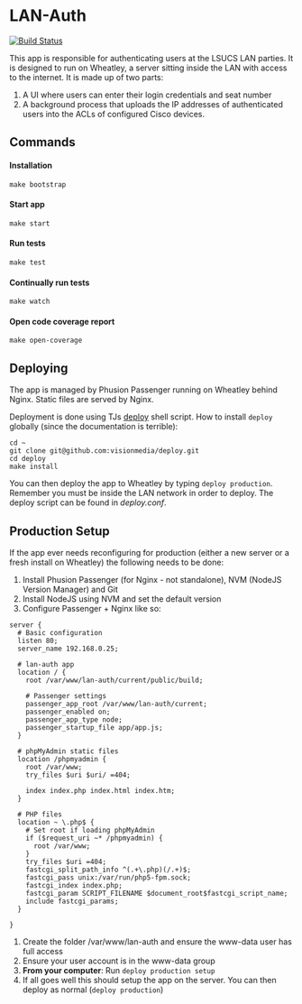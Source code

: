 # LAN-Auth

[![Build Status](https://travis-ci.org/LSUCS/LAN-Auth.svg)](https://travis-ci.org/LSUCS/LAN-Auth)

This app is responsible for authenticating users at the LSUCS LAN parties. It is designed to run on Wheatley, a server sitting inside the LAN with access to the internet. It is made up of two parts:

1. A UI where users can enter their login credentials and seat number
2. A background process that uploads the IP addresses of authenticated users into the ACLs of configured Cisco devices.


## Commands

#### Installation
```make bootstrap```

#### Start app
```make start```

#### Run tests
```make test```

#### Continually run tests
```make watch```

#### Open code coverage report
```make open-coverage```


## Deploying

The app is managed by Phusion Passenger running on Wheatley behind Nginx. Static files are served by Nginx.

Deployment is done using TJs [deploy](https://github.com/tj/deploy) shell script. How to install ```deploy``` globally (since the documentation is terrible):

```
cd ~
git clone git@github.com:visionmedia/deploy.git
cd deploy
make install
```

You can then deploy the app to Wheatley by typing ```deploy production```. Remember you must be inside the LAN network in order to deploy. The deploy script can be found in _deploy.conf_.


## Production Setup

If the app ever needs reconfiguring for production (either a new server or a fresh install on Wheatley) the following needs to be done:

1. Install Phusion Passenger (for Nginx - not standalone), NVM (NodeJS Version Manager) and Git
1. Install NodeJS using NVM and set the default version
1. Configure Passenger + Nginx like so:
  ```
  server {
    # Basic configuration
    listen 80;
    server_name 192.168.0.25;

    # lan-auth app
    location / {
      root /var/www/lan-auth/current/public/build;

      # Passenger settings
      passenger_app_root /var/www/lan-auth/current;
      passenger_enabled on;
      passenger_app_type node;
      passenger_startup_file app/app.js;
    }

    # phpMyAdmin static files
    location /phpmyadmin {
      root /var/www;
      try_files $uri $uri/ =404;

      index index.php index.html index.htm;
    }

    # PHP files
    location ~ \.php$ {
      # Set root if loading phpMyAdmin
      if ($request_uri ~* /phpmyadmin) {
        root /var/www;
      }
      try_files $uri =404;
      fastcgi_split_path_info ^(.+\.php)(/.+)$;
      fastcgi_pass unix:/var/run/php5-fpm.sock;
      fastcgi_index index.php;
      fastcgi_param SCRIPT_FILENAME $document_root$fastcgi_script_name;
      include fastcgi_params;
    }

  }
  ```
1. Create the folder /var/www/lan-auth and ensure the www-data user has full access
1. Ensure your user account is in the www-data group
1. __From your computer__: Run ```deploy production setup```
1. If all goes well this should setup the app on the server. You can then deploy as normal (```deploy production```)
